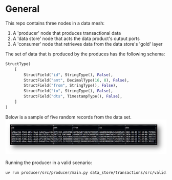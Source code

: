 # General

This repo contains three nodes in a data mesh:
1. A 'producer' node that produces transactional data
2. A 'data store' node that acts the data product's output ports
3. A 'consumer' node that retrieves data from the data store's 'gold' layer

The set of data that is produced by the produces has the following schema:

```python
StructType(
    [
        StructField("id", StringType(), False),
        StructField("amt", DecimalType(16, 8), False),
        StructField("from", StringType(), False),
        StructField("to", StringType(), False),
        StructField("dts", TimestampType(), False),
    ]
)
```
Below is a sample of five random records from the data set.
![Five records from the transaction set.](/static/sample_transactions.png)

Running the producer in a valid scenario:
```bash
uv run producer/src/producer/main.py data_store/transactions/src/valid.csv data_store/transactions/gold
```